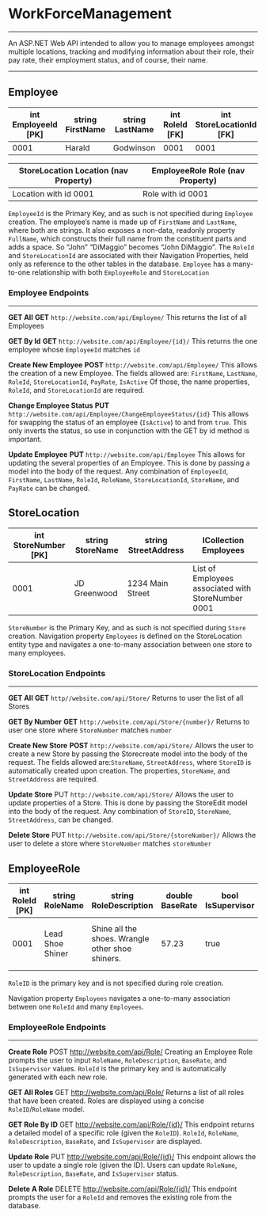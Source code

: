 # WorkForceManagement  
---  
An ASP.NET Web API intended to allow you to manage employees amongst multiple locations, tracking and modifying information about their role, their pay rate, their employment status, and of course, their name.  

---
## Employee

int EmployeeId [PK] | string FirstName | string LastName | int RoleId [FK] | int StoreLocationId [FK] | bool IsActive | double PayRate |
--- | --- | --- | --- | --- | --- | --- |
0001 | Harald | Godwinson | 0001 | 0001 | false | 25.00


StoreLocation Location (nav Property) | EmployeeRole Role (nav Property)
--- | --- |
Location with id 0001 | Role with id 0001

`EmployeeId` is the Primary Key, and as such is not specified during `Employee` creation.
The employee’s name is made up of `FirstName` and `LastName`, where both are strings. It also exposes a non-data, readonly property `FullName`, which constructs their full name from the constituent parts and adds a space. So “John” “DiMaggio” becomes
“John DiMaggio”.
The `RoleId` and `StoreLocationId` are associated with their Navigation Properties, held only as reference to the other tables in the database.
`Employee` has a many-to-one relationship with both `EmployeeRole` and `StoreLocation`

### Employee Endpoints
---
**GET All**
**GET** `http://website.com/api/Employee/`
This returns the list of all Employees

**GET By Id**
**GET** `http://website.com/api/Employee/{id}/`
This returns the one employee whose `EmployeeId` matches `id`

**Create New Employee**
**POST** `http://website.com/api/Employee/`
This allows the creation of a new Employee. The fields allowed are:
`FirstName`, `LastName`, `RoleId`, `StoreLocationId`, `PayRate`, `IsActive`
Of those, the name properties, `RoleId`, and `StoreLocationId` are required.

**Change Employee Status**
**PUT** `http://website.com/api/Employee/ChangeEmployeeStatus/{id}`
This allows for swapping the status of an employee (`IsActive`) to and from `true`.
This only inverts the status, so use in conjunction with the GET by id method is important.

**Update Employee**
**PUT** `http://website.com/api/Employee`
This allows for updating the several properties of an Employee. This is done by passing a model into the body of the request. Any combination of `EmployeeId`, `FirstName`, `LastName`, `RoleId`, `RoleName`, `StoreLocationId`, `StoreName`, and `PayRate` can be changed.

## StoreLocation

int StoreNumber [PK] | string StoreName | string StreetAddress | ICollection<Employee> Employees |
--- | --- | --- | --- |
0001 | JD Greenwood | 1234 Main Street | List of Employees associated with StoreNumber 0001
  
`StoreNumber` is the Primary Key, and as such is not specified during `Store` creation.
Navigation property `Employees` is defined on the StoreLocation entity type and navigates a one-to-many association between one store to many employees. 

### StoreLocation Endpoints
---
**GET All**
**GET** `http//website.com/api/Store/`
Returns to user the list of all Stores

**GET By Number**
**GET** `http://website.com/api/Store/{number}/`
Returns to user one store where `StoreNumber` matches `number`

**Create New Store**
**POST** `http://website.com/api/Store/`
Allows the user to create a new Store by passing the Storecreate model into the body of the request. The fields allowed are:`StoreName`, `StreetAddress`, where `StoreID` is automatically created upon creation. The properties, `StoreName`, and `StreetAddress` are required.

**Update Store**
PUT `http://website.com/api/Store/`
Allows the user to update properties of a Store. This is done by passing the StoreEdit model into the body of the request. Any combination of `StoreID`, `StoreName`, `StreetAddress`, can be changed.

**Delete Store**
PUT `http://website.com/api/Store/{storeNumber}/`
Allows the user to delete a store where `StoreNumber` matches `storeNumber`

## EmployeeRole

int RoleId [PK] | string RoleName | string RoleDescription | double BaseRate | bool IsSupervisor | ICollection<Employee> Employees |
--- | --- | --- | --- | --- | --- |
0001 | Lead Shoe Shiner | Shine all the shoes. Wrangle other shoe shiners. | 57.23 | true | List of employees associated with RoleId 0001. |


`RoleID` is the primary key and is not specified during role creation.

Navigation property `Employees` navigates a one-to-many association between one `RoleId` and many `Employees`.

### EmployeeRole Endpoints
---
**Create Role**
POST http://website.com/api/Role/
Creating an Employee Role prompts the user to input `RoleName`, `RoleDescription`, `BaseRate`, and `IsSupervisor` values. `RoleId` is the primary key and is automatically generated with each new role.

**GET All Roles**
GET http://website.com/api/Role/
Returns a list of all roles that have been created. Roles are displayed using a concise `RoleID`/`RoleName` model.

**GET Role By ID**
GET http://website.com/api/Role/{id}/
This endpoint returns a detailed model of a specific role (given the `RoleID`). `RoleId`, `RoleName`, `RoleDescription`, `BaseRate`, and `IsSupervisor` are displayed.

**Update Role**
PUT http://website.com/api/Role/{id}/
This endpoint allows the user to update a single role (given the ID). Users can update `RoleName`, `RoleDescription`, `BaseRate`, and `IsSupervisor` status.

**Delete A Role**
DELETE http://website.com/api/Role/{id}/
This endpoint prompts the user for a `RoleId` and removes the existing role from the database.
